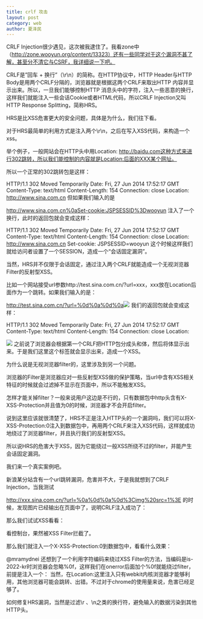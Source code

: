 ```yaml
---
title: crlf 攻击
layout: post
category: web
author: 夏泽民
---
```

CRLF Injection很少遇见，这次被我逮住了。我看zone中（http://zone.wooyun.org/content/13323）还有一些同学对于这个漏洞不甚了解，甚至分不清它与CSRF，我详细说一下吧。

CRLF是”回车 + 换行”（\r\n）的简称。在HTTP协议中，HTTP Header与HTTP Body是用两个CRLF分隔的，浏览器就是根据这两个CRLF来取出HTTP 内容并显示出来。所以，一旦我们能够控制HTTP 消息头中的字符，注入一些恶意的换行，这样我们就能注入一些会话Cookie或者HTML代码，所以CRLF Injection又叫HTTP Response Splitting，简称HRS。

HRS是比XSS危害更大的安全问题，具体是为什么，我们往下看。

对于HRS最简单的利用方式是注入两个\r\n，之后在写入XSS代码，来构造一个xss。

举个例子，一般网站会在HTTP头中用Location: http://baidu.com这种方式来进行302跳转，所以我们能控制的内容就是Location:后面的XXX某个网址。

所以一个正常的302跳转包是这样：

HTTP/1.1 302 Moved Temporarily 
Date: Fri, 27 Jun 2014 17:52:17 GMT 
Content-Type: text/html 
Content-Length: 154 
Connection: close 
Location: http://www.sina.com.cn
但如果我们输入的是

http://www.sina.com.cn%0aSet-cookie:JSPSESSID%3Dwooyun
注入了一个换行，此时的返回包就会变成这样：

HTTP/1.1 302 Moved Temporarily 
Date: Fri, 27 Jun 2014 17:52:17 GMT 
Content-Type: text/html 
Content-Length: 154 
Connection: close 
Location: http://www.sina.com.cn 
Set-cookie: JSPSESSID=wooyun
这个时候这样我们就给访问者设置了一个SESSION，造成一个“会话固定漏洞”。

当然，HRS并不仅限于会话固定，通过注入两个CRLF就能造成一个无视浏览器Filter的反射型XSS。

比如一个网站接受url参数http://test.sina.com.cn/?url=xxx，xxx放在Location后面作为一个跳转。如果我们输入的是：

http://test.sina.com.cn/?url=%0d%0a%0d%0a<img src=1 onerror=alert(/xss/)>
我们的返回包就会变成这样：

HTTP/1.1 302 Moved Temporarily 
Date: Fri, 27 Jun 2014 17:52:17 GMT 
Content-Type: text/html 
Content-Length: 154 
Connection: close 
Location:

<img src=1 onerror=alert(/xss/)>
之前说了浏览器会根据第一个CRLF把HTTP包分成头和体，然后将体显示出来。于是我们这里<img>这个标签就会显示出来，造成一个XSS。

为什么说是无视浏览器filter的，这里涉及到另一个问题。

浏览器的Filter是浏览器应对一些反射型XSS做的保护策略，当url中含有XSS相关特征的时候就会过滤掉不显示在页面中，所以不能触发XSS。

怎样才能关掉filter？一般来说用户这边是不行的，只有数据包中http头含有X-XSS-Protection并且值为0的时候，浏览器才不会开启filter。

说到这里应该就很清楚了，HRS不正是注入HTTP头的一个漏洞吗，我们可以将X-XSS-Protection:0注入到数据包中，再用两个CRLF来注入XSS代码，这样就成功地绕过了浏览器filter，并且执行我们的反射型XSS。

所以说HRS的危害大于XSS，因为它能绕过一般XSS所绕不过的filter，并能产生会话固定漏洞。

我们来一个真实案例吧。

新浪某分站含有一个url跳转漏洞，危害并不大，于是我就想到了CRLF Injection，当我测试

http://xxx.sina.com.cn/?url=%0a%0d%0a%0d%3Cimg%20src=1%3E
的时候，发现图片已经输出在页面中了，说明CRLF注入成功了：

那么我们试试XSS看看：

看控制台，果然被XSS Filter拦截了。

那么我们就注入一个X-XSS-Protection:0到数据包中，看看什么效果：

@mramydnei 还想到了一个利用字符编码来绕过XSS Filter的方法，当编码是is-2022-kr时浏览器会忽略%0f，这样我们在onerror后面加个%0f就能绕过filter，前提是注入一个<meta charset=ISO-2022-KR>：
当然，在Location:这里注入只有webkit内核浏览器才能够利用，其他浏览器可能会跳转、出错。不过对于chrome的使用量来说，危害已经足够了。

如何修复HRS漏洞，当然是过滤\r 、\n之类的换行符，避免输入的数据污染到其他HTTP头。


